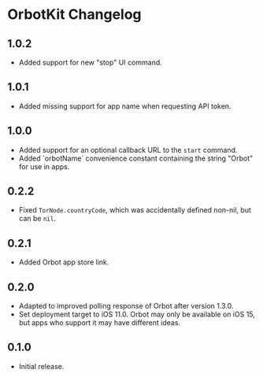 #  OrbotKit Changelog

## 1.0.2
- Added support for new "stop" UI command.

## 1.0.1
- Added missing support for app name when requesting API token.

## 1.0.0
- Added support for an optional callback URL to the `start` command.
- Added `orbotName´ convenience constant containing the string "Orbot" for use in apps.

## 0.2.2
- Fixed `TorNode.countryCode`, which was accidentally defined non-nil, but can be `nil`.

## 0.2.1
- Added Orbot app store link.

## 0.2.0
- Adapted to improved polling response of Orbot after version 1.3.0.
- Set deployment target to iOS 11.0. Orbot may only be available on iOS 15, 
  but apps who support it may have different ideas. 

## 0.1.0

- Initial release.
